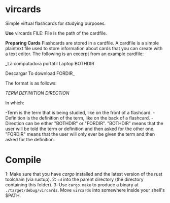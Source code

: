 # vircards
Simple virtual flashcards for studying purposes.

**Use**
vircards FILE: File is the path of the cardfile.

**Preparing Cards**
Flashcards are stored in a cardfile. A cardfile is a simple plaintext file used to store information about cards that you can create with a text editor. The following is an excerpt from an example cardfile:

_La computadora portátil
Laptop
BOTHDIR

Descargar
To download
FORDIR_

The format is as follows:

_TERM
DEFINITION
DIRECTION_

In which:

-Term is the term that is being studied, like on the front of a flashcard.
-Definition is the definition of the term, like on the back of a flashcard.
-Direction can be either "BOTHDIR" or "FORDIR". "BOTHDIR" means that the user will be told the term or definition and then asked for the other one. "FORDIR" means that the user will only ever be given the term and then asked for the definition.

# Compile
1: Make sure that you have _cargo_ installed and the latest version of the rust toolchain (via rustup).
2: `cd` into the parent directory (the directory containing this folder).
3: Use `cargo make` to produce a binary at `./target/debug/vircards`. Move `vircards` into somewhere inside your shell's $PATH.
